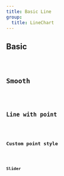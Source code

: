 ```yaml
---
title: Basic Line
group:
  title: LineChart
---
```


## Basic

<code src="./basic.tsx" />

## Smooth

<code src="./smooth.tsx" />

## Line with point

<code src="./line-with-point.tsx" />

## Custom point style

<code src="./line-point-style.tsx" />

## Slider

<code src="./slider" />
